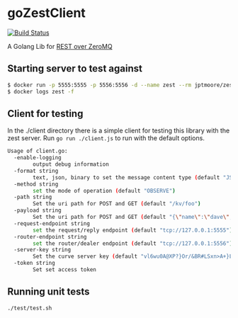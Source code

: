 # goZestClient

[![Build Status](https://travis-ci.org/Toshbrown/goZestClient.svg?branch=master)](https://travis-ci.org/Toshbrown/goZestClient)

A Golang Lib for [REST over ZeroMQ](https://github.com/jptmoore/zest)

## Starting server to test against

```bash
$ docker run -p 5555:5555 -p 5556:5556 -d --name zest --rm jptmoore/zest /app/zest/server.exe --secret-key-file example-server-key --enable-logging
$ docker logs zest -f
```

## Client for testing

In the ./client directory there is a simple client for testing this library with the zest server.
Run `go run ./client.js` to run with the default options.

```bash
Usage of client.go:
  -enable-logging
    	output debug information
  -format string
    	text, json, binary to set the message content type (default "JSON")
  -method string
    	set the mode of operation (default "OBSERVE")
  -path string
    	Set the uri path for POST and GET (default "/kv/foo")
  -payload string
    	Set the uri path for POST and GET (default "{\"name\":\"dave\", \"age\":30}")
  -request-endpoint string
    	set the request/reply endpoint (default "tcp://127.0.0.1:5555")
  -router-endpoint string
    	set the router/dealer endpoint (default "tcp://127.0.0.1:5556")
  -server-key string
    	Set the curve server key (default "vl6wu0A@XP?}Or/&BR#LSxn>A+}L)p44/W[wXL3<")
  -token string
    	Set set access token
```

## Running unit tests

```
./test/test.sh
```